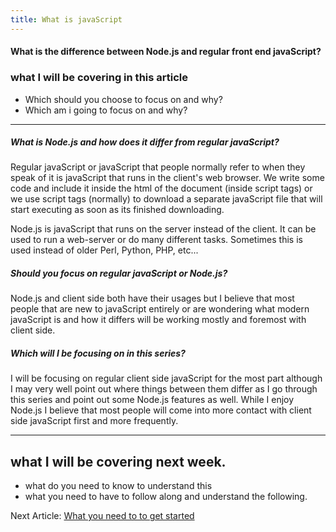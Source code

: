 ```yaml
---
title: What is javaScript
---
```


#### What is the difference between Node.js and regular front end javaScript?

### what I will be covering in this article
* Which should you choose to focus on and why?
* Which am i going to focus on and why?

-------------
##### What is Node.js and how does it differ from regular javaScript?

Regular javaScript or javaScript that people normally refer to when they speak of it is javaScript that runs in the client's web browser.  We write some code and include it inside the html of the document (inside script tags) or we use script tags (normally) to download a separate javaScript file that will start executing as soon as its finished downloading.

Node.js is javaScript that runs on the server instead of the client. It can be used to run a web-server or do many different tasks.  Sometimes this is used instead of older Perl, Python, PHP, etc...

##### Should you focus on regular javaScript or Node.js?

Node.js and client side both have their usages but I believe that most people that are new to javaScript entirely or are wondering what modern javaScript is and how it differs will be working mostly and foremost with client side.

##### Which will I be focusing on in this series?

I will be focusing on regular client side javaScript for the most part although I may very well point out where things between them differ as I go through this series and point out some Node.js features as well.  While I enjoy Node.js I believe that most people will come into more contact with client side javaScript first and more frequently.



-------------

## what I will be covering next week.

* what do you need to know to understand this
* what you need to have to follow along and understand the following.

<div class="nextArticle">

Next Article: [What you need to to get started](/Articles/02_what_you_need/)
</div>
